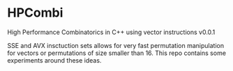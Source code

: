 # HPCombi
High Performance Combinatorics in C++ using vector instructions v0.0.1

SSE and AVX insctuction sets allows for very fast permutation manipulation for
vectors or permutations of size smaller than 16. This repo contains some
experiments around these ideas.
